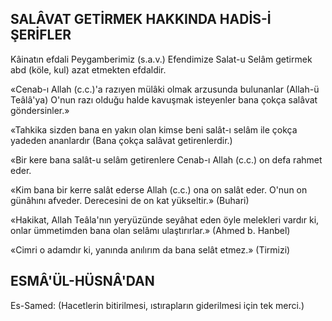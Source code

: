 ## SALÂVAT GETİRMEK HAKKINDA HADİS-İ ŞERİFLER

Kâinatın efdali Peygamberimiz (s.a.v.) Efendimize Salat-u Selâm getirmek abd (köle, kul) azat etmekten efdaldir.

«Cenab-ı Allah (c.c.)'a razıyen mülâki olmak arzusunda bulunanlar (Allah-ü Teâlâ'ya) O'nun razı olduğu halde kavuşmak isteyenler bana çokça salâvat göndersinler.»

«Tahkika sizden bana en yakın olan kim­se beni salât-ı selâm ile çokça yadeden ananlardır (Bana çokça salâvat getirenlerdir.)

«Bir kere bana salât-u selâm getirenlere Cenab-ı Allah (c.c.) on defa rahmet eder.

«Kim bana bir kerre salât ederse Allah (c.c.) ona on salât eder. O'nun on günâhını afveder. Derecesini de on kat yükseltir.» (Buhari)

«Hakikat, Allah Teâla'nın yeryüzünde se­yâhat eden öyle melekleri vardır ki, onlar üm­metimden bana olan selâmı ulaştırırlar.» (Ahmed b. Hanbel)

«Cimri o adamdır ki, yanında anılırım da bana selât etmez.» (Tirmizi)

## ESMÂ'ÜL-HÜSNÂ'DAN

Es-Samed: (Hacetlerin bitirilmesi, ıstırapların giderilmesi için tek merci.)
